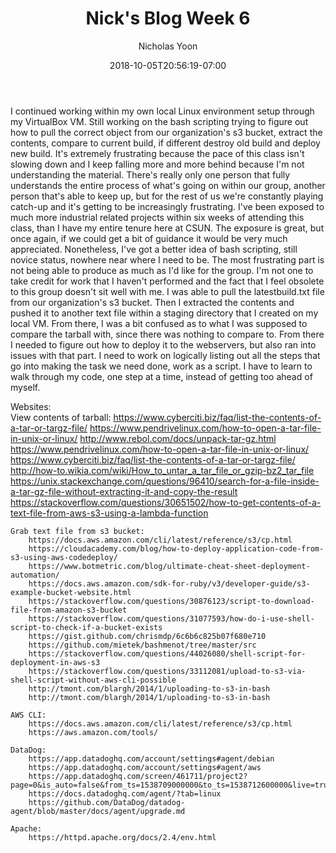 ﻿---
title: "Nick's Blog Week 6"
date: 2018-10-05T20:56:19-07:00
draft: false

categories: [Project 2]
tags: ["Nick Yoon", "Sandbox Worms", "Week 6"]
author: "Nicholas Yoon"
---
I continued working within my own local Linux environment setup through my VirtualBox VM. Still working on the bash scripting trying to figure out how to pull the correct object from our organization's s3 bucket, extract the contents, compare to current build, if different destroy old build and deploy new build. It's extremely frustrating because the pace of this class isn't slowing down and I keep falling more and more behind because I'm not understanding the material. There's really only one person that fully understands the entire process of what's going on within our group, another person that's able to keep up, but for the rest of us we're constantly playing catch-up and it's getting to be increasingly frustrating. I've been exposed to much more industrial related projects within six weeks of attending this class, than I have my entire tenure here at CSUN. The exposure is great, but once again, if we could get a bit of guidance it would be very much appreciated. Nonetheless, I've got a better idea of bash scripting, still novice status, nowhere near where I need to be. The most frustrating part is not being able to produce as much as I'd like for the group. I'm not one to take credit for work that I haven't performed and the fact that I feel obsolete to this group doesn't sit well with me. I was able to pull the latestbuild.txt file from our organization's s3 bucket. Then I extracted the contents and pushed it to another text file within a staging directory that I created on my local VM. From there, I was a bit confused as to what I was supposed to compare the tarball with, since there was nothing to compare to. From there I needed to figure out how to deploy it to the webservers, but also ran into issues with that part. I need to work on logically listing out all the steps that go into making the task we need done, work as a script. I have to learn to walk through my code, one step at a time, instead of getting too ahead of myself.  

Websites:  
	View contents of tarball:
		https://www.cyberciti.biz/faq/list-the-contents-of-a-tar-or-targz-file/
		https://www.pendrivelinux.com/how-to-open-a-tar-file-in-unix-or-linux/
		http://www.rebol.com/docs/unpack-tar-gz.html
		https://www.pendrivelinux.com/how-to-open-a-tar-file-in-unix-or-linux/
		https://www.cyberciti.biz/faq/list-the-contents-of-a-tar-or-targz-file/
		http://how-to.wikia.com/wiki/How_to_untar_a_tar_file_or_gzip-bz2_tar_file
		https://unix.stackexchange.com/questions/96410/search-for-a-file-inside-a-tar-gz-file-without-extracting-it-and-copy-the-result
		https://stackoverflow.com/questions/30651502/how-to-get-contents-of-a-text-file-from-aws-s3-using-a-lambda-function

	Grab text file from s3 bucket:
		https://docs.aws.amazon.com/cli/latest/reference/s3/cp.html
		https://cloudacademy.com/blog/how-to-deploy-application-code-from-s3-using-aws-codedeploy/
		https://www.botmetric.com/blog/ultimate-cheat-sheet-deployment-automation/
		https://docs.aws.amazon.com/sdk-for-ruby/v3/developer-guide/s3-example-bucket-website.html
		https://stackoverflow.com/questions/30876123/script-to-download-file-from-amazon-s3-bucket
		https://stackoverflow.com/questions/31077593/how-do-i-use-shell-script-to-check-if-a-bucket-exists
		https://gist.github.com/chrismdp/6c6b6c825b07f680e710
		https://github.com/mietek/bashmenot/tree/master/src
		https://stackoverflow.com/questions/44026080/shell-script-for-deployment-in-aws-s3
		https://stackoverflow.com/questions/33112081/upload-to-s3-via-shell-script-without-aws-cli-possible
		http://tmont.com/blargh/2014/1/uploading-to-s3-in-bash
		http://tmont.com/blargh/2014/1/uploading-to-s3-in-bash

	AWS CLI:
		https://docs.aws.amazon.com/cli/latest/reference/s3/cp.html
		https://aws.amazon.com/tools/

	DataDog:
		https://app.datadoghq.com/account/settings#agent/debian
		https://app.datadoghq.com/account/settings#agent/aws
		https://app.datadoghq.com/screen/461711/project2?page=0&is_auto=false&from_ts=1538709000000&to_ts=1538712600000&live=true
		https://docs.datadoghq.com/agent/?tab=linux
		https://github.com/DataDog/datadog-agent/blob/master/docs/agent/upgrade.md

	Apache: 
		https://httpd.apache.org/docs/2.4/env.html